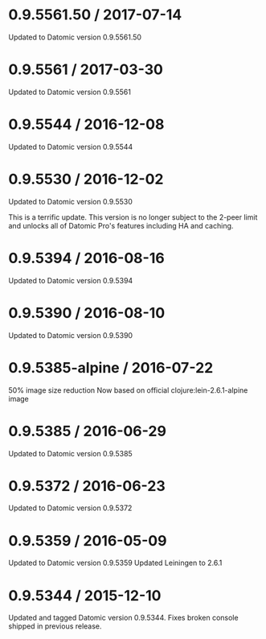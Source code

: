 0.9.5561.50 / 2017-07-14
=================
Updated to Datomic version 0.9.5561.50

0.9.5561 / 2017-03-30
==================
Updated to Datomic version 0.9.5561

0.9.5544 / 2016-12-08
==================
Updated to Datomic version 0.9.5544

0.9.5530 / 2016-12-02
==================
Updated to Datomic version 0.9.5530

This is a terrific update. This version is no longer subject
to the 2-peer limit and unlocks all of Datomic Pro's features
including HA and caching.

0.9.5394 / 2016-08-16
==================
Updated to Datomic version 0.9.5394

0.9.5390 / 2016-08-10
==================
Updated to Datomic version 0.9.5390

0.9.5385-alpine / 2016-07-22
=============================
50% image size reduction
Now based on official clojure:lein-2.6.1-alpine image

0.9.5385 / 2016-06-29
=====================
Updated to Datomic version 0.9.5385

0.9.5372 / 2016-06-23
=====================
Updated to Datomic version 0.9.5372

0.9.5359 / 2016-05-09
=====================
Updated to Datomic version 0.9.5359
Updated Leiningen to 2.6.1

0.9.5344 / 2015-12-10
=====================
Updated and tagged Datomic version 0.9.5344.
Fixes broken console shipped in previous release.
